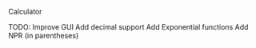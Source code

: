 Calculator

TODO:
Improve GUI
Add decimal support
Add Exponential functions
Add NPR (in parentheses)

